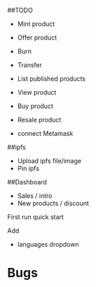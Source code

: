 ##TODO

- Mint product
- Offer product 
- Burn 
- Transfer
- List published products
- View product
- Buy product
- Resale product

- connect Metamask

##ipfs
- Upload ipfs file/image
- Pin ipfs

##Dashboard
- Sales / intro
- New products / discount


First run quick start


Add
- languages dropdown


# Bugs


